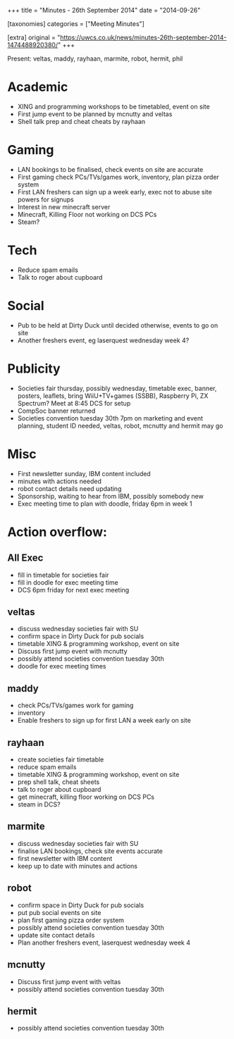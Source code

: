 +++
title = "Minutes - 26th September 2014"
date = "2014-09-26"

[taxonomies]
categories = ["Meeting Minutes"]

[extra]
original = "https://uwcs.co.uk/news/minutes-26th-september-2014-1474488920380/"
+++

Present: veltas, maddy, rayhaan, marmite, robot, hermit, phil

# Academic

  - XING and programming workshops to be timetabled, event on site
  - First jump event to be planned by mcnutty and veltas
  - Shell talk prep and cheat cheats by rayhaan

# Gaming

  - LAN bookings to be finalised, check events on site are accurate
  - First gaming check PCs/TVs/games work, inventory, plan pizza order system
  - First LAN freshers can sign up a week early, exec not to abuse site powers for signups
  - Interest in new minecraft server
  - Minecraft, Killing Floor not working on DCS PCs
  - Steam?

# Tech

  - Reduce spam emails
  - Talk to roger about cupboard

# Social

  - Pub to be held at Dirty Duck until decided otherwise, events to go on site
  - Another freshers event, eg laserquest wednesday week 4?

# Publicity

  - Societies fair thursday, possibly wednesday, timetable exec, banner, posters, leaflets, bring WiiU+TV+games (SSBB), Raspberry Pi, ZX Spectrum? Meet at 8:45 DCS for setup
  - CompSoc banner returned
  - Societies convention tuesday 30th 7pm on marketing and event planning, student ID needed, veltas, robot, mcnutty and hermit may go

# Misc

  - First newsletter sunday, IBM content included
  - minutes with actions needed
  - robot contact details need updating
  - Sponsorship, waiting to hear from IBM, possibly somebody new
  - Exec meeting time to plan with doodle, friday 6pm in week 1

# Action overflow:

## All Exec

  - fill in timetable for societies fair
  - fill in doodle for exec meeting time
  - DCS 6pm friday for next exec meeting

## veltas

  - discuss wednesday societies fair with SU
  - confirm space in Dirty Duck for pub socials
  - timetable XING & programming workshop, event on site
  - Discuss first jump event with mcnutty
  - possibly attend societies convention tuesday 30th
  - doodle for exec meeting times

## maddy

  - check PCs/TVs/games work for gaming
  - inventory
  - Enable freshers to sign up for first LAN a week early on site

## rayhaan

  - create societies fair timetable
  - reduce spam emails
  - timetable XING & programming workshop, event on site
  - prep shell talk, cheat sheets
  - talk to roger about cupboard
  - get minecraft, killing floor working on DCS PCs
  - steam in DCS?

## marmite

  - discuss wednesday societies fair with SU
  - finalise LAN bookings, check site events accurate
  - first newsletter with IBM content
  - keep up to date with minutes and actions

## robot

  - confirm space in Dirty Duck for pub socials
  - put pub social events on site
  - plan first gaming pizza order system
  - possibly attend societies convention tuesday 30th
  - update site contact details
  - Plan another freshers event, laserquest wednesday week 4

## mcnutty

  - Discuss first jump event with veltas
  - possibly attend societies convention tuesday 30th

## hermit

  - possibly attend societies convention tuesday 30th
